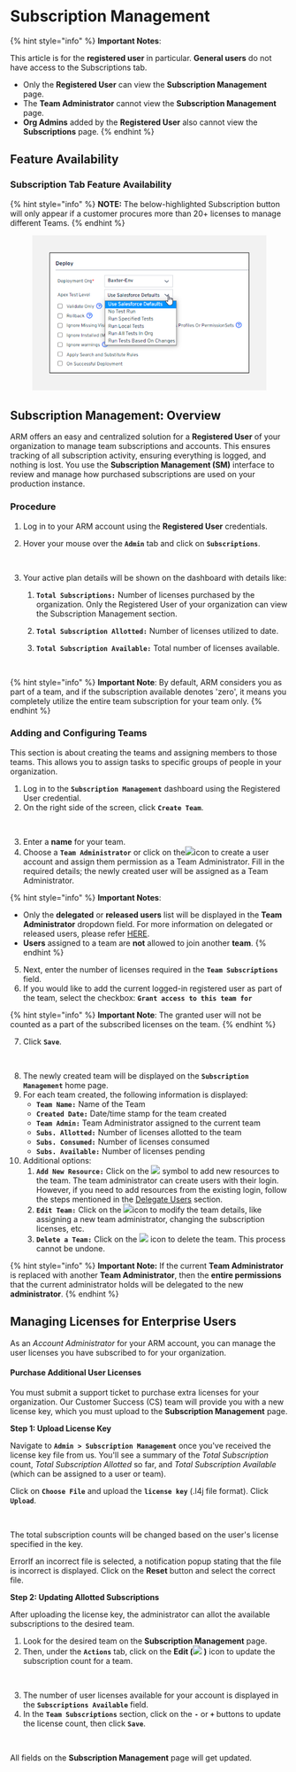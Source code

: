 # Subscription Management

{% hint style="info" %}
**Important Notes**:&#x20;

This article is for the **registered user** in particular. **General users** do not have access to the Subscriptions tab.

* Only the **Registered User** can view the **Subscription Management** page.
* The **Team Administrator** cannot view the **Subscription Management** page.
* **Org Admins** added by the **Registered User** also cannot view the **Subscriptions** page.
{% endhint %}

## Feature Availability

### Subscription Tab Feature Availability

{% hint style="info" %}
**NOTE:** The below-highlighted Subscription button will only appear if a customer procures more than 20+ licenses to manage different Teams.
{% endhint %}

<figure><img src="../../../.gitbook/assets/image (1) (1) (1) (1) (1) (1) (1) (1) (1) (1) (1) (1) (1) (1) (1) (1).png" alt=""><figcaption></figcaption></figure>

## Subscription Management: Overview <a href="#subscription-management-overview" id="subscription-management-overview"></a>

ARM offers an easy and centralized solution for a **Registered User** of your organization to manage team subscriptions and accounts. This ensures tracking of all subscription activity, ensuring everything is logged, and nothing is lost. You use the **Subscription Management (SM)** interface to review and manage how purchased subscriptions are used on your production instance.

### Procedure <a href="#procedure" id="procedure"></a>

1. Log in to your ARM account using the **Registered User** credentials.&#x20;
2.  Hover your mouse over the **`Admin`** tab and click on **`Subscriptions`**.

    <div align="left">

    <figure><img src="https://cdn.document360.io/8711f4e7-c040-4616-aac9-d947f87e4619/Images/Documentation/image-1613371366434.png" alt=""><figcaption></figcaption></figure>

    </div>
3. Your active plan details will be shown on the dashboard with details like:
   1. **`Total Subscriptions:`** Number of licenses purchased by the organization. Only the Registered User of your organization can view the Subscription Management section.&#x20;
   2. **`Total Subscription Allotted:`** Number of licenses utilized to date.
   3.  **`Total Subscription Available:`** Total number of licenses available.

       <figure><img src="https://cdn.document360.io/8711f4e7-c040-4616-aac9-d947f87e4619/Images/Documentation/image-1613372997657.png" alt=""><figcaption></figcaption></figure>

{% hint style="info" %}
**Important Note**: By default, ARM considers you as part of a team, and if the subscription available denotes 'zero', it means you completely utilize the entire team subscription for your team only.&#x20;
{% endhint %}

### Adding and Configuring Teams  <a href="#adding-and-configuring-teams" id="adding-and-configuring-teams"></a>

This section is about creating the teams and assigning members to those teams. This allows you to assign tasks to specific groups of people in your organization.&#x20;

1. Log in to the **`Subscription Management`** dashboard using the Registered User credential.&#x20;
2. On the right side of the screen, click **`Create Team`**.

<figure><img src="https://cdn.document360.io/8711f4e7-c040-4616-aac9-d947f87e4619/Images/Documentation/image-1613373030633.png" alt=""><figcaption></figcaption></figure>

3. Enter a **name** for your team.
4. Choose a **`Team Administrator`** or click on the![](https://cdn.document360.io/8711f4e7-c040-4616-aac9-d947f87e4619/Images/Documentation/image-1613371626189.png)icon to create a user account and assign them permission as a Team Administrator. Fill in the required details; the newly created user will be assigned as a Team Administrator.

{% hint style="info" %}
**Important Notes**:

* Only the **delegated** or **released users** list will be displayed in the **Team Administrator** dropdown field. For more information on delegated or released users, please refer [HERE](user-management/delegate-approvals-to-another-user.md).
* **Users** assigned to a team are **not** allowed to join another **team**.
{% endhint %}

5. Next, enter the number of licenses required in the **`Team Subscriptions`** field.
6. If you would like to add the current logged-in registered user as part of the team, select the checkbox: **`Grant access to this team for`**

{% hint style="info" %}
**Important Note**: The granted user will not be counted as a part of the subscribed licenses on the team.
{% endhint %}

7. &#x20;Click **`Save`**.

<figure><img src="https://cdn.document360.io/8711f4e7-c040-4616-aac9-d947f87e4619/Images/Documentation/image-1613373334482.png" alt="" width="375"><figcaption></figcaption></figure>

8. The newly created team will be displayed on the **`Subscription Management`** home page.&#x20;
9. For each team created, the following information is displayed:
   * **`Team Name:`** Name of the Team
   * **`Created Date:`** Date/time stamp for the team created
   * **`Team Admin:`** Team Administrator assigned to the current team
   * **`Subs. Allotted:`** Number of licenses allotted to the team
   * **`Subs. Consumed:`** Number of licenses consumed
   * **`Subs. Available:`** Number of licenses pending
10. Additional options:
    1. **`Add New Resource:`** Click on the ![](https://cdn.document360.io/8711f4e7-c040-4616-aac9-d947f87e4619/Images/Documentation/image-1613373619889.png) symbol to add new resources to the team. The team administrator can create users with their login. However, if you need to add resources from the existing login, follow the steps mentioned in the [Delegate Users](user-management/delegate-approvals-to-another-user.md) section.
    2. **`Edit Team:`** Click on the ![](https://cdn.document360.io/8711f4e7-c040-4616-aac9-d947f87e4619/Images/Documentation/image-1613373639447.png)icon to modify the team details, like assigning a new team administrator, changing the subscription licenses, etc.&#x20;
    3. **`Delete a Team:`** Click on the ![](https://cdn.document360.io/8711f4e7-c040-4616-aac9-d947f87e4619/Images/Documentation/image-1613373655253.png) icon to delete the team. This process cannot be undone.

{% hint style="info" %}
**Important Note:** If the current **Team Administrator** is replaced with another **Team Administrator**, then the **entire permissions** that the current administrator holds will be delegated to the new **administrator**.
{% endhint %}

## Managing Licenses for Enterprise Users <a href="#managing-licenses-for-enterprise-users" id="managing-licenses-for-enterprise-users"></a>

As an _Account Administrator_ for your ARM account, you can manage the user licenses you have subscribed to for your organization.

#### Purchase Additional User Licenses <a href="#purchase-additional-user-licenses" id="purchase-additional-user-licenses"></a>

You must submit a support ticket to purchase extra licenses for your organization. Our Customer Success (CS) team will provide you with a new license key, which you must upload to the **Subscription Management** page.

**Step 1: Upload License Key**

Navigate to **`Admin > Subscription Management`** once you've received the license key file from us. You'll see a summary of the _Total Subscription_ count, _Total Subscription Allotted_ so far, and _Total Subscription Available_ (which can be assigned to a user or team).&#x20;

Click on **`Choose File`** and upload the **`license key`** (.l4j file format). Click **`Upload`**.&#x20;

<figure><img src="https://cdn.document360.io/8711f4e7-c040-4616-aac9-d947f87e4619/Images/Documentation/image-1648659860162.png" alt=""><figcaption></figcaption></figure>

The total subscription counts will be changed based on the user's license specified in the key.

ErrorIf an incorrect file is selected, a notification popup stating that the file is incorrect is displayed. Click on the **Reset** button and select the correct file.

**Step 2: Updating Allotted Subscriptions**

After uploading the license key, the administrator can allot the available subscriptions to the desired team.

1. Look for the desired team on the **Subscription Management** page.
2. Then, under the **`Actions`** tab, click on the **Edit (**![](https://cdn.document360.io/8711f4e7-c040-4616-aac9-d947f87e4619/Images/Documentation/image-1613373639447.png) **)** icon to update the subscription count for a team.

<figure><img src="https://cdn.document360.io/8711f4e7-c040-4616-aac9-d947f87e4619/Images/Documentation/image-1648660359443.png" alt=""><figcaption></figcaption></figure>

3. The number of user licenses available for your account is displayed in the **`Subscriptions Available`** field.
4. In the **`Team Subscriptions`** section, click on the **`-`** or **`+`** buttons to update the license count, then click **`Save`**.

<figure><img src="https://cdn.document360.io/8711f4e7-c040-4616-aac9-d947f87e4619/Images/Documentation/image-1648660371823.png" alt="" width="375"><figcaption></figcaption></figure>

All fields on the **Subscription Management** page will get updated.





